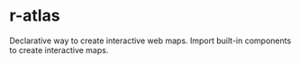 # r-atlas

Declarative way to create interactive web maps. Import built-in components to create interactive maps.
